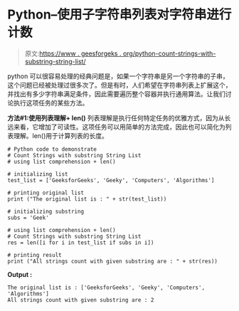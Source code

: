 # Python–使用子字符串列表对字符串进行计数

> 原文:[https://www . geesforgeks . org/python-count-strings-with-substring-string-list/](https://www.geeksforgeeks.org/python-count-strings-with-substring-string-list/)

python 可以很容易处理的经典问题是，如果一个字符串是另一个字符串的子串，这个问题已经被处理过很多次了。但是有时，人们希望在字符串列表上扩展这个，并找出有多少字符串满足条件，因此需要遍历整个容器并执行通用算法。让我们讨论执行这项任务的某些方法。

**方法#1:使用列表理解+ len()**
列表理解是执行任何特定任务的优雅方式，因为从长远来看，它增加了可读性。这项任务可以用简单的方法完成，因此也可以简化为列表理解。len()用于计算列表的长度。

```
# Python code to demonstrate 
# Count Strings with substring String List
# using list comprehension + len()

# initializing list 
test_list = ['GeeksforGeeks', 'Geeky', 'Computers', 'Algorithms']

# printing original list 
print ("The original list is : " + str(test_list))

# initializing substring
subs = 'Geek'

# using list comprehension + len()
# Count Strings with substring String List
res = len([i for i in test_list if subs in i])

# printing result 
print ("All strings count with given substring are : " + str(res))
```

**Output :**

```
The original list is : ['GeeksforGeeks', 'Geeky', 'Computers', 'Algorithms']
All strings count with given substring are : 2

```
